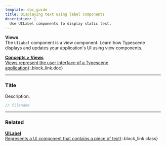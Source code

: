```yaml
---
template: doc_guide
title: Displaying text using label components
description: |
  Use UILabel components to display static text.
---
```


<section>

**Views**<br>
The `UILabel` component is a view component. Learn how Typescene displays and updates your application's UI using view components.

</section>

[**Concepts &gt; Views**<br>Views represent the user interface of a Typescene application](/docs/concepts/views){:.block_link.doc}

---

<section>

### Title

Description.

</section>

```typescript
// filename
```

---

<footer>

### Related

[**UILabel**<br>Represents a UI component that contains a piece of text](/docs/ref/UILabel){:.block_link.class}

</footer>
